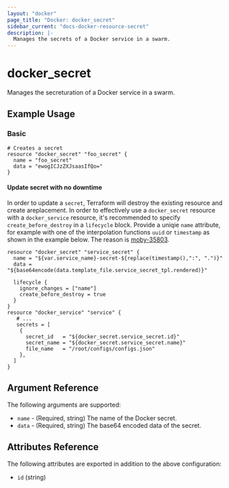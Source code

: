 ```yaml
---
layout: "docker"
page_title: "Docker: docker_secret"
sidebar_current: "docs-docker-resource-secret"
description: |-
  Manages the secrets of a Docker service in a swarm.
---
```


# docker\_secret

Manages the secreturation of a Docker service in a swarm.

## Example Usage

### Basic

```hcl
# Creates a secret
resource "docker_secret" "foo_secret" {
  name = "foo_secret"
  data = "ewogICJzZXJsaasIfQo="
}
```

#### Update secret with no downtime
In order to update a `secret`, Terraform will destroy the existing resource and create areplacement. In order to effectively use a `docker_secret` resource with a `docker_service` resource, it's recommended to specify `create_before_destroy` in a `lifecycle` block. Provide a uniqie `name` attribute, for example
with one of the interpolation functions `uuid` or `timestamp` as shown
in the example below. The reason is [moby-35803](https://github.com/moby/moby/issues/35803).

```hcl
resource "docker_secret" "service_secret" {
  name = "${var.service_name}-secret-${replace(timestamp(),":", ".")}"
  data = "${base64encode(data.template_file.service_secret_tpl.rendered)}"

  lifecycle {
    ignore_changes = ["name"]
    create_before_destroy = true
  }
}
resource "docker_service" "service" {
   # ...
   secrets = [
    {
      secret_id   = "${docker_secret.service_secret.id}"
      secret_name = "${docker_secret.service_secret.name}"
      file_name   = "/root/configs/configs.json"
    },
  ]
}
```

## Argument Reference

The following arguments are supported:

* `name` - (Required, string) The name of the Docker secret.
* `data` - (Required, string) The base64 encoded data of the secret.


## Attributes Reference

The following attributes are exported in addition to the above configuration:

* `id` (string)
